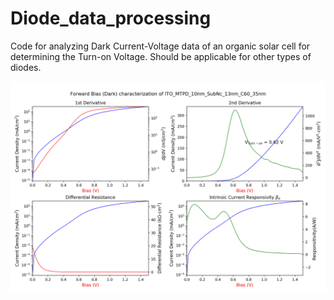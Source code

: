 # Diode_data_processing
Code for analyzing Dark Current-Voltage data of an organic solar cell for determining the Turn-on Voltage.  Should be applicable for other types of diodes.

![diode](Test_div1_FB.png)
